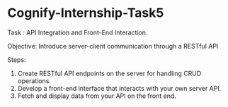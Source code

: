 # Cognify-Internship-Task5
Task : API Integration and Front-End Interaction. 

Objective: Introduce server-client communication through a RESTful API


Steps:
1. Create RESTful API endpoints on the
server for handling CRUD operations.
2. Develop a front-end interface that
interacts with your own server API.
3. Fetch and display data from your API
on the front end.
